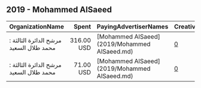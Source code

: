 ## 2019 - Mohammed AlSaeed 
|OrganizationName|Spent|PayingAdvertiserNames|CreativeUrls|Impressions|Genders|AgeBrackets|CountryCodes|BillingAddresses|CandidateBallotInformation|
|:---|---:|:---|:---|---:|:---|:---|:---|:---|:---|
|مرشح الدائرة الثالثة : محمد طلال السعيد|316.00 USD|[Mohammed AlSaeed](2019/Mohammed AlSaeed.md)|[0](https://www.snap.com/political-ads/asset/e0ee203b9fa3af0fa55fdd4f2e39a0d328c810a05795d27984f5881d9fbcd563?mediaType=png)|271,067|||kuwait|KW||
|مرشح الدائرة الثالثة : محمد طلال السعيد|71.00 USD|[Mohammed AlSaeed](2019/Mohammed AlSaeed.md)|[0](https://www.snap.com/political-ads/asset/bdfec98c59ea1c5cb9a49fc62e4fe8f72ca67311f29ef18806b19690086dafd1?mediaType=png)|57,799|||kuwait|KW||
